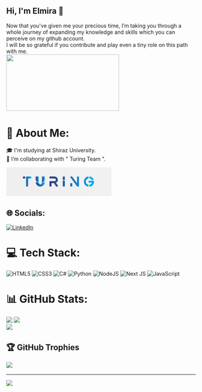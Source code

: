 ## Hi, I'm Elmira 👋
Now that you've given me your precious time, I’m taking you through a whole journey of expanding my knowledge and skills which you can perceive on my github account.<br/>
I will be so grateful if you contribute and play even a tiny role on this path with me.<br/>
<img width="300"  height="150" src="https://cdni.iconscout.com/illustration/premium/thumb/woman-programmer-working-on-a-new-project-illustration-download-in-svg-png-gif-file-formats--female-developer-programming-product-teams-pack-design-development-illustrations-5607777.png"/> 

# 💫 About Me:
🎓 I'm studying at Shiraz University.
<br/>
🤝 I’m collaborating with " Turing Team ".


<img width="280" src="https://github.com/ArminKardan/utrialv2/blob/master/turing.png?raw=true"/>



## 🌐 Socials:
[![LinkedIn](https://img.shields.io/badge/LinkedIn-%230077B5.svg?logo=linkedin&logoColor=white)](https://linkedin.com/in/https://www.linkedin.com/in/elmira-ze-b87230301) 

# 💻 Tech Stack:
![HTML5](https://img.shields.io/badge/html5-%23E34F26.svg?style=for-the-badge&logo=html5&logoColor=white) ![CSS3](https://img.shields.io/badge/css3-%231572B6.svg?style=for-the-badge&logo=css3&logoColor=white) ![C#](https://img.shields.io/badge/c%23-%23239120.svg?style=for-the-badge&logo=csharp&logoColor=white) ![Python](https://img.shields.io/badge/python-3670A0?style=for-the-badge&logo=python&logoColor=ffdd54) ![NodeJS](https://img.shields.io/badge/node.js-6DA55F?style=for-the-badge&logo=node.js&logoColor=white) ![Next JS](https://img.shields.io/badge/Next-black?style=for-the-badge&logo=next.js&logoColor=white) ![JavaScript](https://img.shields.io/badge/javascript-%23323330.svg?style=for-the-badge&logo=javascript&logoColor=%23F7DF1E)

# 📊 GitHub Stats:
![](https://github-readme-stats.vercel.app/api?username=elmiraze&theme=transparent&hide_border=false&include_all_commits=false&count_private=false)
![](https://github-readme-streak-stats.herokuapp.com/?user=elmiraze&theme=transparent&hide_border=false)<br/>
![](https://github-readme-stats.vercel.app/api/top-langs/?username=elmiraze&theme=transparent&hide_border=false&include_all_commits=false&count_private=false&layout=compact)

## 🏆 GitHub Trophies
![](https://github-profile-trophy.vercel.app/?username=elmiraze&theme=dracula&no-frame=true&no-bg=true&margin-w=4)

---
[![](https://visitcount.itsvg.in/api?id=elmiraze&icon=0&color=11)](https://visitcount.itsvg.in)

<!-- Proudly created with GPRM ( https://gprm.itsvg.in ) -->



